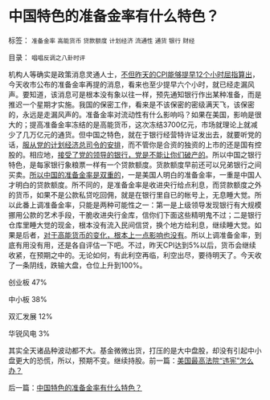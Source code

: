 # 中国特色的准备金率有什么特色？

标签： `准备金率` `高能货币` `贷款额度` `计划经济` `流通性` `通货` `银行` `财经` 

目录： `唱唱反调之八卦时评`

机构人等确实是政策消息灵通人士，[不但昨天的CPI能够提早12个小时屈指算出](../../../2011/5/11/散户不可能为国企腐烂买单.md)，今天收市公布的准备金率再提的消息，看来也至少提早六个小时，就已经走漏风声。要知道，该消息可是根本没有象以往一样，预先通知银行作出某种准备，而是推迟一个星期才实施。我国的保密工作，看来是不该保密的密级满天飞，该保密的，永远是走漏风声的。准备金率对流动性有什么影响吗？如果在美国，影响是很大的；提高准备金率冻结的是高能货币，这次冻结3700亿元，市场就理论上就减少了几万亿元的通货。但中国之特色，就在于银行经营特许证发出去，就要听党的话，[服从党的计划经济总司令的安排](../../../2011/3/19/马克思主义计划经济的科学的数字化.md)，而不管你是合资的独资的上市的还是国有控股的。相应地，[接受了党的领导的银行，党是不能让你们破产的](../../../2008/6/8/天地良心！房价终究会涨的.md)。所以中国之银行特色，是每家银行象粮票一样有一个贷款额度。货款额度早前还可以兄弟银行之间买卖。[所以中国的准备金率是双重的](../../../2007/10/14/人民币低估的“利好”是经济崩溃的信号.md)，一是美国人明白的准备金率，一重是中国人才明白的贷款额度。所不同的，是准备金率是收进央行给点利息，而贷款额度之外的货币，如果不是公款私贷吃回佣，就是在银行里自已的帐号上，无息睡大觉。所以此番上调准备金率，只能是两种可能性之一：第一是上级领导发现银行有大规模挪用公款的艺术手段，干脆收进央行金库，信你们下面这些精明鬼不过；二是银行仓库里睡大觉的现金，根本没有流入民间信贷，换个地方给利息，继续睡大觉。如果是后者，[对于高能货币的变化，根本上一点影响也没有](../../../2011/3/24/大萧条不会从中国股市开始.md)。所以上调准备金率，到底有用没有用，还是各自评估一下吧。不过，昨天CPI达到5%以后，货币会继续收紧，在预期之中的。无论如何，有此利空再临，利空出尽，要待明天了。今天收了一条阴线，跌输大盘，仓位上升到100%。

创业板 47%

中小板 38%

双汇发展 12%

华锐风电 3%



其实全天诸品种波动都不大。基金微微出货，打压的是大中盘股，却没有引起中小盘更大的恐慌，所以，预期不变。继续持股。前一篇：[美国最高法院“违宪”怎么办？](../../../2011/5/11/美国最高法院“违宪”怎么办？.md)

后一篇：[中国特色的准备金率有什么特色？](../../../2011/5/12/中国特色的准备金率有什么特色？.md)